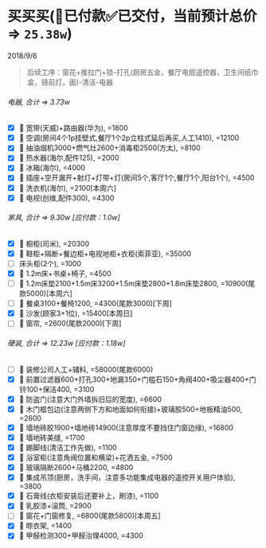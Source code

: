 # 买买买(👻已付款✅已交付，当前预计总价 => `25.38w`)
2018/9/6
> 后续工序：窗花+推拉门+锁-打孔(厨房五金，餐厅电扇遥控器，卫生间纸巾盒，镜前灯，画)-清洁-电器

###### 电器, 合计 => 3.73w
- [x] 👻 宽带(天威)+路由器(华为), =1800
- [x] 👻 空调(房间4个1p挂壁式,餐厅1个2p立柱式延后再买,人工1410), =12100
- [x] 👻 抽油烟机3000+燃气灶2600+消毒柜2500(方太), =8100
- [x] 👻 热水器(海尔,配件125), =2000
- [x] 👻 冰箱(海尔), =4000
- [x] 👻 插座+空开漏开+射灯+灯带+灯(房间5个,客厅1个,餐厅1个,阳台1个), =4500
- [x] 👻 洗衣机(海尔), =2100[本周六]
- [x] 👻 电视(创维,配件300), =4300
###### 家具, 合计 => 9.30w [应付款：1.0w]
- [x] 👻 橱柜(司米), =20300
- [x] 👻 鞋柜+隔断+餐边柜+电视地柜+衣柜(索菲亚), =35000
- [ ] 床头柜(2个), =1000
- [x] 👻 1.2m床+书桌+椅子, =4500
- [ ] 👻 1.2m床垫2100+1.5m床3200+1.5m床垫2800+1.8m床垫2800, =10900(尾款5000)[本周六]
- [ ] 👻 餐桌3100+餐椅1200, =4300(尾款3000)[下周]
- [x] 👻 沙发(顾家3+1位), =15400[本周日]
- [ ] 👻 窗帘, =2600(尾款2000)[下周]
###### 硬装, 合计 => 12.23w [应付款：1.18w]
- [ ] 👻 装修公司人工+辅料, =58000(尾款6000)
- [x] 👻 前置过滤器600+打孔300+地漏350+门槛石150+角阀400+吸尘器400+门铃100+保洁400, =3100
- [x] 👻 防盗门(注意大门外墙拆旧后的宽度), =6600
- [x] 👻 木门框包边(注意两侧下方和地面如何衔接)+玻璃胶500+地板精油500, =2600
- [x] 👻 墙地砖胶1900+墙地砖14900(注意厚度不要挡住门窗边缘), =16800
- [x] 👻 墙地砖美缝, =1700
- [x] 👻 踢脚线(清洁工作先做), =1100
- [x] 👻 浴室柜(注意角阀位置和横梁)+花洒五金, =7500
- [x] 👻 玻璃隔断2600+马桶2200, =4800
- [x] 👻 集成吊顶(厨房，洗手间，注意多功能集成电器的遥控开关用户体验), =3800
- [x] 👻 石膏线(衣柜安装后还要补上，刷漆), =1100
- [x] 👻 乳胶漆+滚筒, =2900
- [ ] 👻 窗花+门窗修复, =6800(尾款5800)[本周五]
- [x] 👻 晾衣架, =1400
- [x] 👻 甲醛检测300+甲醛治理4000, =4300

